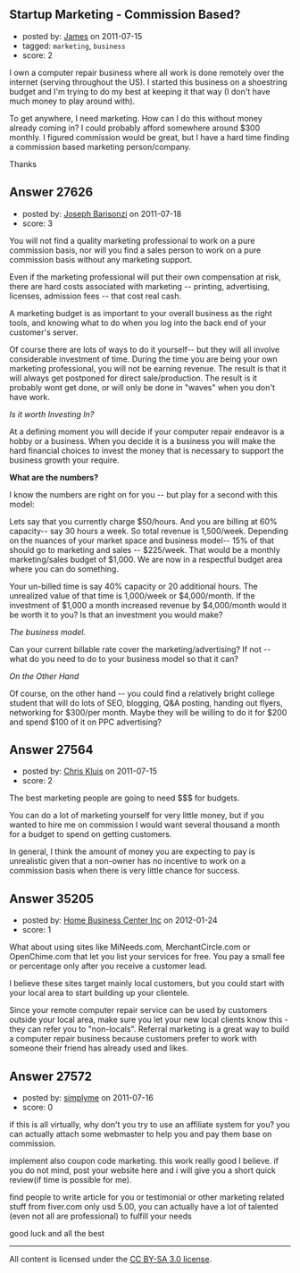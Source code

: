 ## Startup Marketing - Commission Based?

- posted by: [James](https://stackexchange.com/users/-1/12001-james) on 2011-07-15
- tagged: `marketing`, `business`
- score: 2

I own a computer repair business where all work is done remotely over the internet (serving throughout the US). I started this business on a shoestring budget and I'm trying to do my best at keeping it that way (I don't have much money to play around with). 
 
To get anywhere, I need marketing. How can I do this without money already coming in? I could probably afford somewhere around $300 monthly. I figured commission would be great, but I have a hard time finding a commission based marketing person/company.

Thanks


## Answer 27626

- posted by: [Joseph Barisonzi](https://stackexchange.com/users/-1/8791-joseph-barisonzi) on 2011-07-18
- score: 3

You will not find a quality marketing professional to work on a pure commission basis, nor will you find a sales person to work on a pure commission basis without any marketing support. 

Even if the marketing professional will put their own compensation at risk, there are hard costs associated with marketing -- printing, advertising, licenses, admission fees -- that cost real cash.

A marketing budget is as important to your overall business as the right tools, and knowing what to do when you log into the back end of your customer's server.

Of course there are lots of ways to do it yourself-- but they will all involve considerable investment of time. During the time you are being your own marketing professional, you will not be earning revenue. The result is that it will always get postponed for direct sale/production. The result is it probably wont get done, or will only be done in "waves" when you don't have work. 

*Is it worth Investing In?*

At a defining moment you will decide if your computer repair endeavor is a hobby or a business. When you decide it is a business you will make the hard financial choices to invest the money that is necessary to support the business growth your require. 

**What are the numbers?**

I know the numbers are right on for you -- but play for a second with this model: 

Lets say that you currently charge $50/hours. And you are billing at 60% capacity-- say 30 hours a week. So total revenue is 1,500/week. Depending on the nuances of your market space and business model-- 15% of that should go to marketing and sales -- $225/week. That would be a monthly marketing/sales budget of $1,000. We are now in a respectful budget area where you can do something.

Your un-billed time is say 40% capacity or 20 additional hours. The unrealized value of that time is 1,000/week or $4,000/month. If the investment of $1,000 a month increased revenue by $4,000/month would it be worth it to you? Is that an investment you would make? 


*The business model.* 

Can your current billable rate cover the marketing/advertising? If not -- what do you need to do to your business model so that it can? 

*On the Other Hand* 

Of course, on the other hand -- you could find a relatively bright college student that will do lots of SEO, blogging, Q&A posting, handing out flyers, networking for $300/per month. Maybe they will be willing to do it for $200 and spend $100 of it on PPC advertising? 


## Answer 27564

- posted by: [Chris Kluis](https://stackexchange.com/users/-1/9207-chris-kluis) on 2011-07-15
- score: 2

The best marketing people are going to need $$$ for budgets.

You can do a lot of marketing yourself for very little money,  but if you wanted to hire me on commission I would want several thousand a month for a budget to spend on getting customers.

In general, I think the amount of money you are expecting to pay is unrealistic given that a non-owner has no incentive to work on a commission basis when there is very little chance for success.


## Answer 35205

- posted by: [Home Business Center Inc](https://stackexchange.com/users/-1/15951-home-business-center-inc) on 2012-01-24
- score: 1

What about using sites like MiNeeds.com, MerchantCircle.com or OpenChime.com that let you list your services for free. You pay a small fee or percentage only after you receive a customer lead.

I believe these sites target mainly local customers, but you could start with your local area to start building up your clientele. 

Since your remote computer repair service can be used by customers outside your local area, make sure you let your new local clients know this - they can refer you to "non-locals". Referral marketing is a great way to build a computer repair business because customers prefer to work with someone their friend has already used and likes. 


## Answer 27572

- posted by: [simplyme](https://stackexchange.com/users/-1/11458-simplyme) on 2011-07-16
- score: 0

if this is all virtually, why don't you try to use an affiliate system for you? you can actually attach some webmaster to help you and pay them base on commission.

implement also coupon code marketing. this work really good I believe.
if you do not mind, post your website here and i will give you a short quick review(if time is possible for me). 

find people to write article for you or testimonial or other marketing related stuff from fiver.com
only usd 5.00, you can actually have a lot of talented (even not all are professional) to fulfill your needs

good luck and all the best



---

All content is licensed under the [CC BY-SA 3.0 license](https://creativecommons.org/licenses/by-sa/3.0/).
